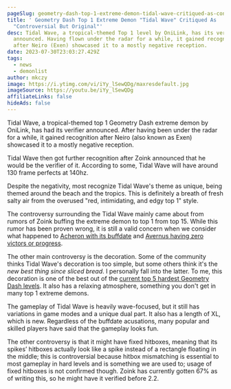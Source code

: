 ```yaml
---
pageSlug: geometry-dash-top-1-extreme-demon-tidal-wave-critiqued-as-controversial-but-original
title: ' Geometry Dash Top 1 Extreme Demon "Tidal Wave" Critiqued As
  "Controversial But Original"'
desc: Tidal Wave, a tropical-themed Top 1 level by OniLink, has its verifier
  announced. Having flown under the radar for a while, it gained recognition
  after Neiro (Exen) showcased it to a mostly negative reception.
date: 2023-07-30T23:03:27.429Z
tags:
  - news
  - demonlist
author: mkczy
image: https://i.ytimg.com/vi/iYy_lSewQDg/maxresdefault.jpg
imageSource: https://youtu.be/iYy_lSewQDg
affiliateLinks: false
hideAds: false
---
```

Tidal Wave, a tropical-themed top 1 Geometry Dash extreme demon by OniLink, has had its verifier announced. After having been under the radar for a while, it gained recognition after Neiro (also known as Exen) showcased it to a mostly negative reception.

Tidal Wave then got further recognition after Zoink announced that he would be the verifier of it. According to some, Tidal Wave will have around 130 frame perfects at 140hz.

Despite the negativity, most recognize Tidal Wave's theme as unique, being themed around the beach and the tropics. This is definitely a breath of fresh salty air from the overused "red, intimidating, and edgy top 1" style.

The controversy surrounding the Tidal Wave mainly came about from rumors of Zoink buffing the extreme demon to top 1 from top 15. While this rumor has been proven wrong, it is still a valid concern when we consider what happened to [Acheron with its buffdate](/posts/robtop-gans-updates-to-top-1-geometry-dash-extreme-demon-acheron/) and [Avernus having zero victors or progress](/posts/geometry-dash-avernus-remains-without-victors-3-months-after-being-placed-on-the-demon-list/).

The other main controversy is the decoration. Some of the community thinks Tidal Wave's decoration is too simple, but some others think it's the *new best thing since sliced bread*. I personally fall into the latter. To me, this decoration is one of the best out of the [current top 5 hardest Geometry Dash levels](/posts/geometry-dash-levels-top-10-hardest-extreme-demons-2022/). It also has a relaxing atmosphere, something you don't get in many top 1 extreme demons.

The gameplay of Tidal Wave is heavily wave-focused, but it still has variations in game modes and a unique dual part. It also has a length of XL, which is new. Regardless of the buffdate acusations, many popular and skilled players have said that the gameplay looks fun.

The other controversy is that it might have fixed hitboxes, meaning that its spikes’ hitboxes actually look like a spike instead of a rectangle floating in the middle; this is controversial because hitbox mismatching is essential to most gameplay in hard levels and is something we are used to; usage of fixed hitboxes is not confirmed though. Zoink has currently gotten 67% as of writing this, so he might have it verified before 2.2.

